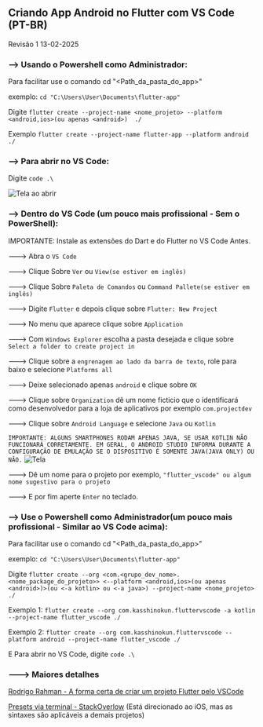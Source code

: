 ## Criando App Android no Flutter com VS Code (PT-BR)
Revisão 1 13-02-2025 

### --> Usando o Powershell como Administrador:
Para facilitar use o comando cd "<Path_da_pasta_do_app>"

exemplo: ```cd "C:\Users\User\Documents\flutter-app"```

Digite ```flutter create --project-name <nome_projeto> --platform <android,ios>(ou apenas <android>)  ./```

Exemplo ```flutter create --project-name flutter-app --platform android  ./```

### --> Para abrir no VS Code:

Digite ```code .\```

![Tela ao abrir](https://github.com/kasshinokun/Q1_Q2_2025_Public/blob/main/Flutther_Dart_Android/Tela%20VS%20Code.jpg)

### --> Dentro do VS Code (um pouco mais profissional - Sem o PowerShell):

IMPORTANTE: Instale as extensões do Dart e do Flutter no VS Code Antes.

---> Abra o ```VS Code```

---> Clique Sobre ```Ver``` ou ```View(se estiver em inglês)```

---> Clique Sobre ```Paleta de Comandos``` ou ```Command Pallete(se estiver em inglês)```

---> Digite ```Flutter``` e depois clique sobre ```Flutter: New Project```

---> No menu que aparece clique sobre ```Application```

---> Com ```Windows Explorer``` escolha a pasta desejada e clique sobre ```Select a folder to create project in```

---> Clique sobre a ```engrenagem ao lado da barra de texto```, role para baixo e selecione ```Platforms all```

---> Deixe selecionado apenas ```android``` e clique sobre ```OK```

---> Clique sobre ```Organization``` dê um nome ficticio que o identificará como desenvolvedor para a loja de aplicativos por exemplo ```com.projectdev```

---> Clique sobre ```Android Language``` e selecione ```Java``` ou ```Kotlin```

```IMPORTANTE: ALGUNS SMARTPHONES RODAM APENAS JAVA, SE USAR KOTLIN NÃO FUNCIONARÁ CORRETAMENTE. EM GERAL, O ANDROID STUDIO INFORMA DURANTE A CONFIGURAÇÃO DE EMULAÇÃO SE O DISPOSITIVO É SOMENTE JAVA(JAVA ONLY) OU NÃO.```
![Tela](https://github.com/kasshinokun/Q1_Q2_2025_Public/blob/main/Flutther_Dart_Android/emul_and.jpg)

---> Dê um nome para o projeto por exemplo, ```"flutter_vscode" ou algum nome sugestivo para o projeto```

---> E por fim aperte ```Enter``` no teclado.

### --> Use o Powershell como Administrador(um pouco mais profissional - Similar ao VS Code acima):

Para facilitar use o comando cd "<Path_da_pasta_do_app>"

exemplo: ```cd "C:\Users\User\Documents\flutter-app"```

Digite ```flutter create --org <com.<grupo_dev_nome>.<nome_package_do_projeto>> <--platform <android,ios>(ou apenas <android>)>(ou <-a kotlin> ou <-a java>) --project-name <nome_projeto> ./```

Exemplo 1: ```flutter create --org com.kasshinokun.fluttervscode -a kotlin --project-name flutter_vscode ./```

Exemplo 2: ```flutter create --org com.kasshinokun.fluttervscode --platform android --project-name flutter_vscode ./```

E Para abrir no VS Code, digite ```code .\```

### ---> Maiores detalhes

[Rodrigo Rahman - A forma certa de criar um projeto Flutter pelo VSCode](https://www.youtube.com/watch?v=AI_QZ-LEh1I)

[Presets via terminal - StackOverlow](https://stackoverflow.com/questions/49047411/flutter-how-to-create-a-new-project)
(Está direcionado ao iOS, mas as sintaxes são aplicáveis a demais projetos)
